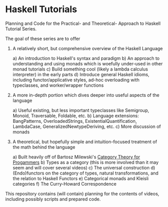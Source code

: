 # Haskell Tutorials
Planning and Code for the Practical- and Theoretical- Approach to Haskell Tutorial Series.

The goal of these series are to offer
1) A relatively short, but comprehensive overview of the Haskell Language

    a) An introduction to Haskell's syntax and paradigm
    b) An approach to understanding and using monads which is woefully under-used in other monad tutorials
    c) Build something cool (likely a lambda calculus interpreter) in the early parts
    d) Introduce general Haskell idioms, including functor/applicative styles, ad-hoc overloading with typeclasses, and worker/wrapper functions
2) A more in-depth portion which dives deeper into useful aspects of the language

    a) Useful existing, but less important typeclasses like Semigroup, Monoid, Traversable, Foldable, etc.
    b) Language extensions: BangPatterns, OverloadedStrings, ExistentialQuantification, LambdaCase, GeneralizedNewtypeDeriving, etc.
    c) More discussion of monads

3) A theoretical, but hopefully simple and intuition-focused treatment of the math behind the language

    a) Built heavily off of Bartosz Milewski's [Category Theory for Progammers](https://bartoszmilewski.com/2014/10/28/category-theory-for-programmers-the-preface/)
    b) Types as a category (this is more involved than it may seem and will cover several videos)
    c) The universal construction
    d) (Endo)functors on the category of types, natural transformations, and the relation to Haskell Functors
    e) Categorical monads and Kleisli categories
    f) The Curry-Howard Correspondence
  
This repository contains (will contain) planning for the contents of videos, including possibly scripts and prepared code.
